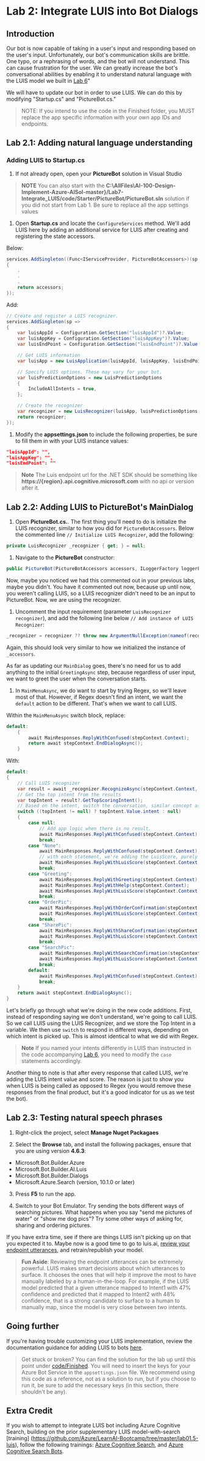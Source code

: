 # Lab 2: Integrate LUIS into Bot Dialogs

## Introduction

Our bot is now capable of taking in a user's input and responding based on the user's input. Unfortunately, our bot's communication skills are brittle. One typo, or a rephrasing of words, and the bot will not understand. This can cause frustration for the user. We can greatly increase the bot's conversational abilities by enabling it to understand natural language with the LUIS model we built in [Lab 6](../Lab6-Implement_LUIS/02-Implement_LUIS.md)"

We will have to update our bot in order to use LUIS.  We can do this by modifying "Startup.cs" and "PictureBot.cs."

> NOTE: If you intend to use the code in the Finished folder, you MUST replace the app specific information with your own app IDs and endpoints.

## Lab 2.1: Adding natural language understanding

### Adding LUIS to Startup.cs

1. If not already open, open your **PictureBot** solution in Visual Studio

> **NOTE** You can also start with the **C:\AllFiles\AI-100-Design-Implement-Azure-AISol-master}/Lab7-Integrate_LUIS/code/Starter/PictureBot/PictureBot.sln** solution if you did not start from Lab 1.
> Be sure to replace all the app settings values

1. Open **Startup.cs** and locate the `ConfigureServices` method. We'll add LUIS here by adding an additional service for LUIS after creating and registering the state accessors.

Below:

```csharp
services.AddSingleton((Func<IServiceProvider, PictureBotAccessors>)(sp =>
{
    .
    .
    .
    return accessors;
});
```

Add:

```csharp
// Create and register a LUIS recognizer.
services.AddSingleton(sp =>
{
    var luisAppId = Configuration.GetSection("luisAppId")?.Value;
    var luisAppKey = Configuration.GetSection("luisAppKey")?.Value;
    var luisEndPoint = Configuration.GetSection("luisEndPoint")?.Value;

    // Get LUIS information
    var luisApp = new LuisApplication(luisAppId, luisAppKey, luisEndPoint);

    // Specify LUIS options. These may vary for your bot.
    var luisPredictionOptions = new LuisPredictionOptions
    {
        IncludeAllIntents = true,
    };

    // Create the recognizer
    var recognizer = new LuisRecognizer(luisApp, luisPredictionOptions, true, null);
    return recognizer;
});
```

1. Modify the **appsettings.json** to include the following properties, be sure to fill them in with your LUIS instance values:

```json
"luisAppId": "",
"luisAppKey": "",
"luisEndPoint": ""
```

> **Note** The Luis endpoint url for the .NET SDK should be something like **https://{region}.api.cognitive.microsoft.com** with no api or version after it.

## Lab 2.2: Adding LUIS to PictureBot's MainDialog

1. Open **PictureBot.cs.**. The first thing you'll need to do is initialize the LUIS recognizer, similar to how you did for `PictureBotAccessors`. Below the commented line `// Initialize LUIS Recognizer`, add the following:

```csharp
private LuisRecognizer _recognizer { get; } = null;
```

1. Navigate to the **PictureBot** constructor:

```csharp
public PictureBot(PictureBotAccessors accessors, ILoggerFactory loggerFactory /*, LuisRecognizer recognizer*/)
```

Now, maybe you noticed we had this commented out in your previous labs, maybe you didn't. You have it commented out now, because up until now, you weren't calling LUIS, so a LUIS recognizer didn't need to be an input to PictureBot. Now, we are using the recognizer.

1. Uncomment the input requirement (parameter `LuisRecognizer recognizer`), and add the following line below `// Add instance of LUIS Recognizer`:

```csharp
_recognizer = recognizer ?? throw new ArgumentNullException(nameof(recognizer));
```

Again, this should look very similar to how we initialized the instance of `_accessors`.

As far as updating our `MainDialog` goes, there's no need for us to add anything to the initial `GreetingAsync` step, because regardless of user input, we want to greet the user when the conversation starts.

1. In `MainMenuAsync`, we do want to start by trying Regex, so we'll leave most of that. However, if Regex doesn't find an intent, we want the `default` action to be different. That's when we want to call LUIS.

Within the `MainMenuAsync` switch block, replace:

```csharp
default:
    {
        await MainResponses.ReplyWithConfused(stepContext.Context);
        return await stepContext.EndDialogAsync();
    }
```

With:

```csharp
default:
{
    // Call LUIS recognizer
    var result = await _recognizer.RecognizeAsync(stepContext.Context, cancellationToken);
    // Get the top intent from the results
    var topIntent = result?.GetTopScoringIntent();
    // Based on the intent, switch the conversation, similar concept as with Regex above
    switch ((topIntent != null) ? topIntent.Value.intent : null)
    {
        case null:
            // Add app logic when there is no result.
            await MainResponses.ReplyWithConfused(stepContext.Context);
            break;
        case "None":
            await MainResponses.ReplyWithConfused(stepContext.Context);
            // with each statement, we're adding the LuisScore, purely to test, so we know whether LUIS was called or not
            await MainResponses.ReplyWithLuisScore(stepContext.Context, topIntent.Value.intent, topIntent.Value.score);
            break;
        case "Greeting":
            await MainResponses.ReplyWithGreeting(stepContext.Context);
            await MainResponses.ReplyWithHelp(stepContext.Context);
            await MainResponses.ReplyWithLuisScore(stepContext.Context, topIntent.Value.intent, topIntent.Value.score);
            break;
        case "OrderPic":
            await MainResponses.ReplyWithOrderConfirmation(stepContext.Context);
            await MainResponses.ReplyWithLuisScore(stepContext.Context, topIntent.Value.intent, topIntent.Value.score);
            break;
        case "SharePic":
            await MainResponses.ReplyWithShareConfirmation(stepContext.Context);
            await MainResponses.ReplyWithLuisScore(stepContext.Context, topIntent.Value.intent, topIntent.Value.score);
            break;
        case "SearchPic":
            await MainResponses.ReplyWithSearchConfirmation(stepContext.Context);
            await MainResponses.ReplyWithLuisScore(stepContext.Context, topIntent.Value.intent, topIntent.Value.score);
            break;
        default:
            await MainResponses.ReplyWithConfused(stepContext.Context);
            break;
    }
    return await stepContext.EndDialogAsync();
}
```

Let's briefly go through what we're doing in the new code additions. First, instead of responding saying we don't understand, we're going to call LUIS. So we call LUIS using the LUIS Recognizer, and we store the Top Intent in a variable. We then use `switch` to respond in different ways, depending on which intent is picked up. This is almost identical to what we did with Regex.

> **Note** If you named your intents differently in LUIS than instructed in the code accompanying [Lab 6](../Lab6-Implement_LUIS/02-Implement_LUIS.md), you need to modify the `case` statements accordingly.

Another thing to note is that after every response that called LUIS, we're adding the LUIS intent value and score. The reason is just to show you when LUIS is being called as opposed to Regex (you would remove these responses from the final product, but it's a good indicator for us as we test the bot).

## Lab 2.3: Testing natural speech phrases

1. Right-click the project, select **Manage Nuget Packagaes**

2. Select the **Browse** tab, and install the following packages, ensure that you are using version **4.6.3**:

* Microsoft.Bot.Builder.Azure
* Microsoft.Bot.Builder.AI.Luis
* Microsoft.Bot.Builder.Dialogs
* Microsoft.Azure.Search (version, 10.1.0 or later)

3. Press **F5** to run the app.

4. Switch to your Bot Emulator. Try sending the bots different ways of searching pictures. What happens when you say "send me pictures of water" or "show me dog pics"? Try some other ways of asking for, sharing and ordering pictures.

If you have extra time, see if there are things LUIS isn't picking up on that you expected it to. Maybe now is a good time to go to luis.ai, [review your endpoint utterances](https://docs.microsoft.com/en-us/azure/cognitive-services/LUIS/label-suggested-utterances), and retrain/republish your model.

> **Fun Aside**: Reviewing the endpoint utterances can be extremely powerful.  LUIS makes smart decisions about which utterances to surface.  It chooses the ones that will help it improve the most to have manually labeled by a human-in-the-loop.  For example, if the LUIS model predicted that a given utterance mapped to Intent1 with 47% confidence and predicted that it mapped to Intent2 with 48% confidence, that is a strong candidate to surface to a human to manually map, since the model is very close between two intents.

## Going further

If you're having trouble customizing your LUIS implementation, review the documentation guidance for adding LUIS to bots [here](https://docs.microsoft.com/en-us/azure/bot-service/bot-builder-howto-v4-luis?view=azure-bot-service-4.0&tabs=cs).

>Get stuck or broken? You can find the solution for the lab up until this point under [code/Finished](./code/Finished). You will need to insert the keys for your Azure Bot Service in the `appsettings.json` file. We recommend using this code as a reference, not as a solution to run, but if you choose to run it, be sure to add the necessary keys (in this section, there shouldn't be any).

## **Extra Credit**

If you wish to attempt to integrate LUIS bot including Azure Cognitive Search, building on the prior supplementary LUIS model-with-search [training] (https://github.com/Azure/LearnAI-Bootcamp/tree/master/lab01.5-luis), follow the following trainings: [Azure Cognitive Search](https://github.com/Azure/LearnAI-Bootcamp/tree/master/lab02.1-azure_search), and [Azure Cognitive Search Bots](https://github.com/Azure/LearnAI-Bootcamp/blob/master/lab02.2-building_bots/2_Azure_Search.md).
